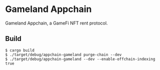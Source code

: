 # Gameland Appchain

Gameland Appchain, a GameFi NFT rent protocol.

## Build
```
$ cargo build
$ ./target/debug/appchain-gameland purge-chain --dev
$ ./target/debug/appchain-gameland --dev --enable-offchain-indexing true
```
